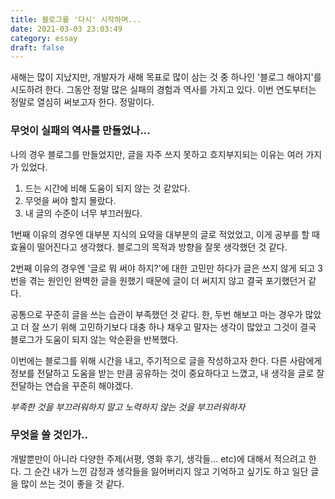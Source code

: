 ```yaml
---
title: 블로그를 '다시' 시작하며...
date: 2021-03-03 23:03:49
category: essay
draft: false
---
```


새해는 많이 지났지만, 개발자가 새해 목표로 많이 삼는 것 중 하나인 '블로그 해야지'를 시도하려 한다. 그동안 정말 많은 실패의 경험과 역사를 가지고 있다. 이번 연도부터는 정말로 열심히 써보고자 한다. 정말이다.

### 무엇이 실패의 역사를 만들었나...
나의 경우 블로그를 만들었지만, 글을 자주 쓰지 못하고 흐지부지되는 이유는 여러 가지가 있었다.

1. 드는 시간에 비해 도움이 되지 않는 것 같았다. 
2. 무엇을 써야 할지 몰랐다.
3. 내 글의 수준이 너무 부끄러웠다.

1번째 이유의 경우엔 대부분 지식의 요약을 대부분의 글로 적었었고, 이게 공부를 할 때 효율이 떨어진다고 생각했다. 블로그의 목적과 방향을 잘못 생각했던 것 같다.

2번째 이유의 경우엔 '글로 뭐 써야 하지?'에 대한 고민만 하다가 글은 쓰지 않게 되고 3번을 겪는 원인인 완벽한 글을 원했기 때문에 글이 더 써지지 않고 결국 포기했던거 같다. 

공통으로 꾸준히 글을 쓰는 습관이 부족했던 것 같다. 한, 두번 해보고 마는 경우가 많았고 더 잘 쓰기 위해 고민하기보다 대충 하나 채우고 말자는 생각이 많았고 그것이 결국 블로그가 도움이 되지 않는 악순환을 반복했다.

이번에는 블로그를 위해 시간을 내고, 주기적으로 글을 작성하고자 한다. 다른 사람에게 정보를 전달하고 도움을 받는 만큼 공유하는 것이 중요하다고 느꼈고, 내 생각을 글로 잘 전달하는 연습을 꾸준히 해야겠다. 

*부족한 것을 부끄러워하지 말고 노력하지 않는 것을 부끄러워하자*

### 무엇을 쓸 것인가..

개발뿐만이 아니라 다양한 주제(서평, 영화 후기, 생각들... etc)에 대해서 적으려고 한다. 그 순간 내가 느낀 감정과 생각들을 잃어버리지 않고 기억하고 싶기도 하고 일단 글을 많이 쓰는 것이 좋을 것 같다. 